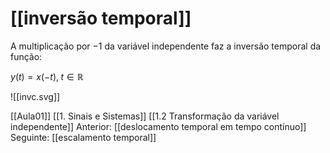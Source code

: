 # [[inversão temporal]]

A multiplicação por $-1$ da variável independente faz a inversão temporal da função:

$y(t)=x(-t),\; t \in \mathbb{R}$

![[invc.svg]]


[[Aula01]]
[[1. Sinais e Sistemas]]
[[1.2 Transformação da variável independente]]
Anterior: [[deslocamento temporal em tempo contínuo]]
Seguinte: [[escalamento temporal]]
